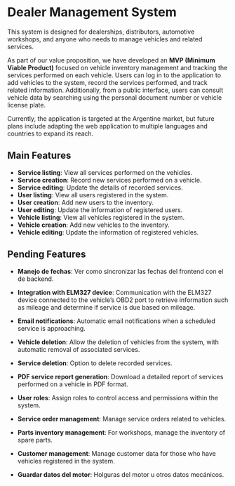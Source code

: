 # Dealer Management System

This system is designed for dealerships, distributors, automotive workshops, and anyone who needs to manage vehicles and related services.

As part of our value proposition, we have developed an **MVP (Minimum Viable Product)** focused on vehicle inventory management and tracking the services performed on each vehicle. Users can log in to the application to add vehicles to the system, record the services performed, and track related information. Additionally, from a public interface, users can consult vehicle data by searching using the personal document number or vehicle license plate.

Currently, the application is targeted at the Argentine market, but future plans include adapting the web application to multiple languages and countries to expand its reach.

## Main Features

- **Service listing**: View all services performed on the vehicles.
- **Service creation**: Record new services performed on a vehicle.
- **Service editing**: Update the details of recorded services.
- **User listing**: View all users registered in the system.
- **User creation**: Add new users to the inventory.
- **User editing**: Update the information of registered users.
- **Vehicle listing**: View all vehicles registered in the system.
- **Vehicle creation**: Add new vehicles to the inventory.
- **Vehicle editing**: Update the information of registered vehicles.

## Pending Features

- **Manejo de fechas**: Ver como sincronizar las fechas del frontend con el de backend.

- **Integration with ELM327 device**: Communication with the ELM327 device connected to the vehicle’s OBD2 port to retrieve information such as mileage and determine if service is due based on mileage.

- **Email notifications**: Automatic email notifications when a scheduled service is approaching.

- **Vehicle deletion**: Allow the deletion of vehicles from the system, with automatic removal of associated services.

- **Service deletion**: Option to delete recorded services.

- **PDF service report generation**: Download a detailed report of services performed on a vehicle in PDF format.

- **User roles**: Assign roles to control access and permissions within the system.

- **Service order management**: Manage service orders related to vehicles.

- **Parts inventory management**: For workshops, manage the inventory of spare parts.

- **Customer management**: Manage customer data for those who have vehicles registered in the system.

- **Guardar datos del motor**: Holguras del motor u otros datos mecánicos.
